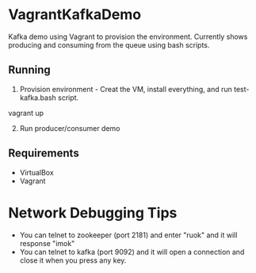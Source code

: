 # VagrantKafkaDemo
Kafka demo using Vagrant to provision the environment.  Currently shows producing and consuming 
from the queue using bash scripts.

## Running

1) Provision environment - Creat the VM, install everything, and run test-kafka.bash script.

vagrant up

2) Run producer/consumer demo

## Requirements
* VirtualBox
* Vagrant

# Network Debugging Tips
* You can telnet to zookeeper (port 2181) and enter "ruok" and it will response "imok"
* You can telnet to kafka (port 9092) and it will open a connection and close it when you press any key.